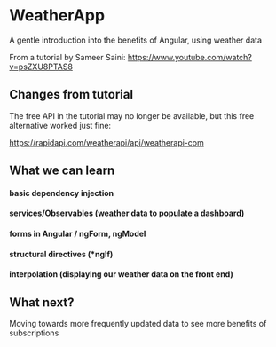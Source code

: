 # WeatherApp

A gentle introduction into the benefits of Angular, using weather data 

From a tutorial by Sameer Saini: https://www.youtube.com/watch?v=psZXU8PTAS8

## Changes from tutorial

The free API in the tutorial may no longer be available, but this free alternative worked just fine:

https://rapidapi.com/weatherapi/api/weatherapi-com

## What we can learn
#### basic dependency injection 
#### services/Observables (weather data to populate a dashboard)
#### forms in Angular / ngForm, ngModel
#### structural directives (*ngIf)
#### interpolation (displaying our weather data on the front end)

## What next? 
Moving towards more frequently updated data to see more benefits of subscriptions 